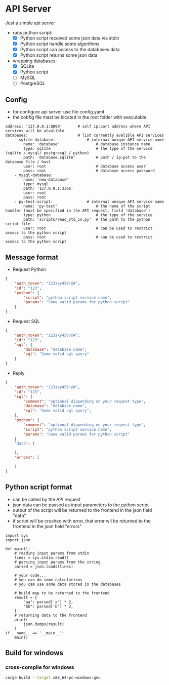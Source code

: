 # API Server

Just a simple api server 

- runs puthon script:
    - [x] Python script received some json data via stdin
    - [x] Python script handle some algorithms
    - [x] Python script can access to the databases data
    - [x] Python script returns some json data
- wrapping databases:
    - [x] SQLite
    - [x] Python script
    - [ ] MySQL
    - [ ] PostgreSQL

## Config

- for configure api server use file config.yaml
- the cobfig file mast be located in the root folder with executable

```
address: '127.0.0.1:8899'       # self ip:port address where API services will be alvalible
databases:                      # list currently avalible API services
    - sqlite-database:              # internal unique API service name
        name: 'database'                # database instance name
        type: sqlite                    # the type of the service (sqlite / mysql/ postgresql / python)
        path: 'database.sqlite'         # path / ip:pot to the database file / host 
        user: root                      # database access user
        pass: root                      # database access password
    - mysql-database:
        name: 'new-database'
        type: mysql
        path: '127.0.0.1:3306'
        user: root
        pass: root
    - py-test-script:               # internal unique API service name
        name: 'py-test'                 # the name of the script handler (must be specified in the API request, field 'database')
        type: python                    # the type of the service
        path: 'scripts/read_std_in.py'  # the path to the python script file
        user: root                      # can be used to restrict assecc to the python script
        pass: root                      # can be used to restrict assecc to the python script
```

## Message format

- Request Python

```json
{
    "auth_token": "123zxy456!@#",
    "id": "123",
    "python": {
        "script": "python script service name",
        "params": "Some valid params for python script"
    }
}
```

- Request SQL

```json
{
    "auth_token": "123zxy456!@#",
    "id": "123",
    "sql": {
        "database": "database name",
        "sql": "Some valid sql query"
    }
}
```

- Reply

```json
{
    "auth_token": "123zxy456!@#",
    "id": "123",
    "sql": {
        "comment": "optional dippending on your request type",
        "database": "database name",
        "sql": "Some valid sql query",
    },
    "python": {
        "comment": "optional dippending on your request type",
        "script": "python script service name",
        "params": "Some valid params for python script"
    }
    "data": [

    ],
    "errors": [

    ]
}
```

## Python script format
- can be called by the API request
- json data can be passed as input parameters to the python script
- output of the script will be returned to the frontend in the json field "data"
- if script will be crushed with error, that error wil be returned to the frontend in the json field "errors"

```
import sys
import json

def main():
    # reading input params from stdin
    lines = sys.stdin.read()
    # parsing input params from the string
    parsed = json.loads(lines)

    # your code...
    # you can do some calculations
    # you cam use some data stored in the databases

    # build map to be returned to the frontend
    result = {
        "aa": parsed['a'] * 2,
        "bb": parsed['b'] * 2,
    }
    # returning data to the frontend
    print(
        json.dumps(result)
    )
if __name__ == '__main__':
    main()
```

## Build for windows

### cross-compile for windows

```bash
cargo build --target x86_64-pc-windows-gnu
```
